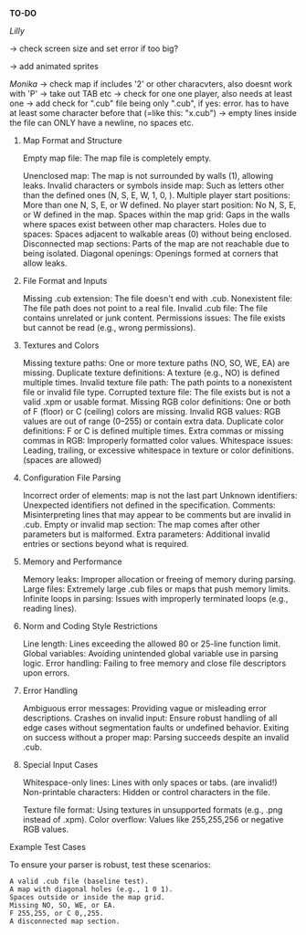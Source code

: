**TO-DO**

*Lilly*

<!-- -> convert floor and ceiling color (rgb) to actual color -->
<!-- -> stop textures from moving with the player -->
<!-- -> check Error messages to start with "ERROR\n" and then having a description -->
<!-- -> check minimapsize always being the same size, no matter the mapsize -->
-> check screen size and set error if too big?
<!-- -> try to be able to use 2 keys at once -->
<!-- -> what if map is not a square? -->
<!-- -> add doors which can open and close -->
<!-- -> add more textures -->
<!-- -> rotate the view with the mouse -->
-> add animated sprites
<!-- -> fix textures being displayed mirrored -->
<!-- -> display textures for doors -->


*Monika*
-> check map if includes '2' or other characvters, also doesnt work with 'P'
-> take out TAB etc
-> check for one one player, also needs at least one
-> add check for ".cub" file being only ".cub", if yes: error. has to have at least some character before that (=like this: "x.cub")
-> empty lines inside the file can ONLY have a newline, no spaces etc.

1. Map Format and Structure

    Empty map file: The map file is completely empty.
    <!-- No newline at the end of the file: Some programs require a final newline. -->
    Unenclosed map: The map is not surrounded by walls (1), allowing leaks.
    Invalid characters or symbols inside map: Such as letters other than the defined ones (N, S, E, W, 1, 0, ).
    Multiple player start positions: More than one N, S, E, or W defined.
    No player start position: No N, S, E, or W defined in the map.
    Spaces within the map grid: Gaps in the walls where spaces exist between other map characters.
    Holes due to spaces: Spaces adjacent to walkable areas (0) without being enclosed.
    Disconnected map sections: Parts of the map are not reachable due to being isolated.
    Diagonal openings: Openings formed at corners that allow leaks.

2. File Format and Inputs

    Missing .cub extension: The file doesn't end with .cub.
    Nonexistent file: The file path does not point to a real file.
    Invalid .cub file: The file contains unrelated or junk content.
    Permissions issues: The file exists but cannot be read (e.g., wrong permissions).

3. Textures and Colors

    Missing texture paths: One or more texture paths (NO, SO, WE, EA) are missing.
    Duplicate texture definitions: A texture (e.g., NO) is defined multiple times.
    Invalid texture file path: The path points to a nonexistent file or invalid file type.
    Corrupted texture file: The file exists but is not a valid .xpm or usable format.
    Missing RGB color definitions: One or both of F (floor) or C (ceiling) colors are missing.
    Invalid RGB values: RGB values are out of range (0–255) or contain extra data.
    Duplicate color definitions: F or C is defined multiple times.
    Extra commas or missing commas in RGB: Improperly formatted color values.
    Whitespace issues: Leading, trailing, or excessive whitespace in texture or color definitions. (spaces are allowed)

4. Configuration File Parsing

    Incorrect order of elements: map is not the last part
    Unknown identifiers: Unexpected identifiers not defined in the specification.
    Comments: Misinterpreting lines that may appear to be comments but are invalid in .cub.
    Empty or invalid map section: The map comes after other parameters but is malformed.
    Extra parameters: Additional invalid entries or sections beyond what is required.

5. Memory and Performance

    Memory leaks: Improper allocation or freeing of memory during parsing.
    Large files: Extremely large .cub files or maps that push memory limits.
    Infinite loops in parsing: Issues with improperly terminated loops (e.g., reading lines).

6. Norm and Coding Style Restrictions

    Line length: Lines exceeding the allowed 80 or 25-line function limit.
    Global variables: Avoiding unintended global variable use in parsing logic.
    Error handling: Failing to free memory and close file descriptors upon errors.

7. Error Handling

    Ambiguous error messages: Providing vague or misleading error descriptions.
    Crashes on invalid input: Ensure robust handling of all edge cases without segmentation faults or undefined behavior.
    Exiting on success without a proper map: Parsing succeeds despite an invalid .cub.

8. Special Input Cases

    Whitespace-only lines: Lines with only spaces or tabs. (are invalid!)
    Non-printable characters: Hidden or control characters in the file.
    <!-- Nested paths: Texture paths with complex directory structures. -->
    Texture file format: Using textures in unsupported formats (e.g., .png instead of .xpm).
    Color overflow: Values like 255,255,256 or negative RGB values.

Example Test Cases

To ensure your parser is robust, test these scenarios:

    A valid .cub file (baseline test).
    A map with diagonal holes (e.g., 1 0 1).
    Spaces outside or inside the map grid.
    Missing NO, SO, WE, or EA.
    F 255,255, or C 0,,255.
    A disconnected map section.